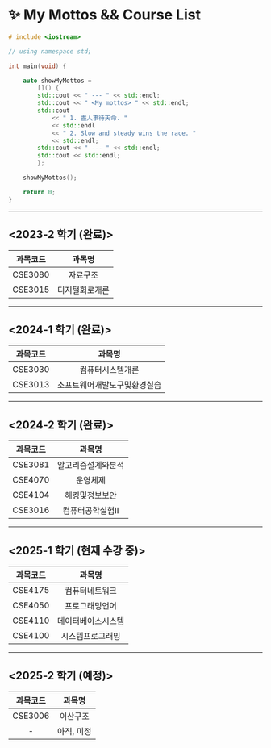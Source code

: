 # :sparkles: My Mottos && Course List


```cpp
# include <iostream>

// using namespace std;

int main(void) {

	auto showMyMottos =
		[]() {
		std::cout << " --- " << std::endl;
		std::cout << " <My mottos> " << std::endl;
		std::cout
			<< " 1. 盡人事待天命. "
			<< std::endl
			<< " 2. Slow and steady wins the race. "
			<< std::endl;
		std::cout << " --- " << std::endl;
		std::cout << std::endl;
		};

	showMyMottos();

	return 0;
}
```




---

## <2023-2 학기 (완료)>

| 과목코드 | 과목명         |
|:--------:|:--------------:|
| CSE3080  | 자료구조       |
| CSE3015  | 디지털회로개론 |

---

## <2024-1 학기 (완료)>

| 과목코드 | 과목명                         |
|:--------:|:------------------------------:|
| CSE3030  | 컴퓨터시스템개론               |
| CSE3013  | 소프트웨어개발도구및환경실습   |

---

## <2024-2 학기 (완료)>

| 과목코드 | 과목명               |
|:--------:|:--------------------:|
| CSE3081  | 알고리즘설계와분석   |
| CSE4070  | 운영체제             |
| CSE4104  | 해킹및정보보안       |
| CSE3016  | 컴퓨터공학실험II     |

---

## <2025-1 학기 (현재 수강 중)>

| 과목코드 | 과목명             |
|:--------:|:------------------:|
| CSE4175  | 컴퓨터네트워크     |
| CSE4050  | 프로그래밍언어     |
| CSE4110  | 데이터베이스시스템  |
| CSE4100  | 시스템프로그래밍    |

---

## <2025-2 학기 (예정)>

| 과목코드 | 과목명   |
|:--------:|:--------:|
| CSE3006  | 이산구조 |
|    -     | 아직, 미정|

